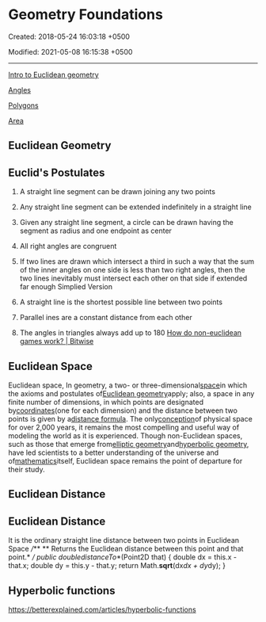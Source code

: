 # Geometry Foundations

Created: 2018-05-24 16:03:18 +0500

Modified: 2021-05-08 16:15:38 +0500

---

[Intro to Euclidean geometry](https://www.khanacademy.org/math/geometry/hs-geo-foundations#hs-geo-intro-euclid)

[Angles](https://www.khanacademy.org/math/geometry/hs-geo-foundations#hs-geo-angles)

[Polygons](https://www.khanacademy.org/math/geometry/hs-geo-foundations#hs-geo-polygons)

[Area](https://www.khanacademy.org/math/geometry/hs-geo-foundations#hs-geo-area)

## Euclidean Geometry

## Euclid's Postulates

1. A straight line segment can be drawn joining any two points

2. Any straight line segment can be extended indefinitely in a straight line

3. Given any straight line segment, a circle can be drawn having the segment as radius and one endpoint as center

4. All right angles are congruent

5. If two lines are drawn which intersect a third in such a way that the sum of the inner angles on one side is less than two right angles, then the two lines inevitably must intersect each other on that side if extended far enough
Simplied Version

1. A straight line is the shortest possible line between two points

2. Parallel ines are a constant distance from each other

3. The angles in triangles always add up to 180
[How do non-euclidean games work? | Bitwise](https://www.youtube.com/watch?v=lFEIUcXCEvI)

## Euclidean Space

Euclidean space, In geometry, a two- or three-dimensional[space](https://www.britannica.com/science/space-physics-and-metaphysics)in which the axioms and postulates of[Euclidean geometry](https://www.britannica.com/science/Euclidean-geometry)apply; also, a space in any finite number of dimensions, in which points are designated by[coordinates](https://www.britannica.com/science/coordinate-system)(one for each dimension) and the distance between two points is given by a[distance formula](https://www.britannica.com/science/distance-formula). The only[conception](https://www.merriam-webster.com/dictionary/conception)of physical space for over 2,000 years, it remains the most compelling and useful way of modeling the world as it is experienced. Though non-Euclidean spaces, such as those that emerge from[elliptic geometry](https://www.britannica.com/science/Riemannian-geometry)and[hyperbolic geometry](https://www.britannica.com/science/hyperbolic-geometry), have led scientists to a better understanding of the universe and of[mathematics](https://www.britannica.com/science/mathematics)itself, Euclidean space remains the point of departure for their study.

## Euclidean Distance

## Euclidean Distance

It is the ordinary straight line distance between two points in Euclidean Space
*/***
** Returns the Euclidean distance between this point and that point.*
**/*
public double**distanceTo**(Point2D that) {
double dx = this.x - that.x;
double dy = this.y - that.y;
return Math.**sqrt**(dx*dx + dy*dy);
}

## Hyperbolic functions

<https://betterexplained.com/articles/hyperbolic-functions>
